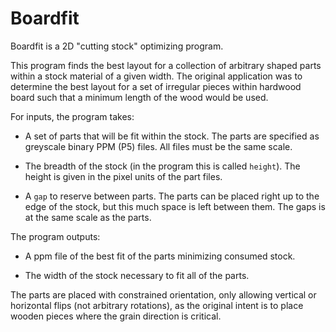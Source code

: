 Boardfit
========

Boardfit is a 2D "cutting stock" optimizing program.

This program finds the best layout for a collection of arbitrary shaped parts within a stock material of a given width.  The original application was to determine the best layout for a set of irregular pieces within hardwood board such that a minimum length of the wood would be used.

For inputs, the program takes:

- A set of parts that will be fit within the stock.  The parts are specified as greyscale binary PPM (P5) files.  All files must be the same scale.

- The breadth of the stock (in the program this is called `height`).  The height is given in the pixel units of the part files.

- A `gap` to reserve between parts.  The parts can be placed right up to the edge of the stock, but this much space is left between them.  The gaps is at the same scale as the parts.

The program outputs:

- A ppm file of the best fit of the parts minimizing consumed stock.

- The width of the stock necessary to fit all of the parts.

The parts are placed with constrained orientation, only allowing vertical or horizontal flips (not arbitrary rotations), as the original intent is to place wooden pieces where the grain direction is critical.


